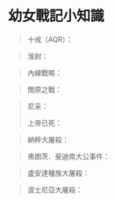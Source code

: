 # 幼女戰記小知識

> 十戒（AQR）：

> 淮尉：

> 內線戰略：

> 關原之戰：

> 尼采：
>
> 上帝已死：

> 納粹大屠殺：

> 弗朗茨．斐迪南大公事件：

> 盧安達種族大屠殺：

> 波士尼亞大屠殺：

